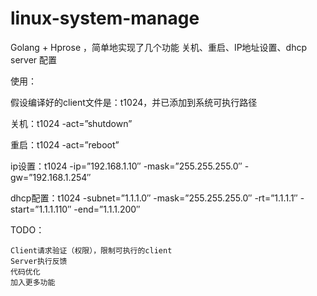 # linux-system-manage
Golang + Hprose ，简单地实现了几个功能
关机、重启、IP地址设置、dhcp server 配置

使用：

假设编译好的client文件是：t1024，并已添加到系统可执行路径

关机：t1024 -act=”shutdown”

重启：t1024 -act=”reboot”

ip设置：t1024 -ip=”192.168.1.10″ -mask=”255.255.255.0″ -gw=”192.168.1.254″

dhcp配置：t1024 -subnet=”1.1.1.0″ -mask=”255.255.255.0″ -rt=”1.1.1.1″ -start=”1.1.1.110″ -end=”1.1.1.200″

 

TODO：

    Client请求验证（权限），限制可执行的client
    Server执行反馈
    代码优化
    加入更多功能

